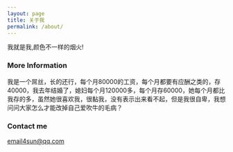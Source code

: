 ```yaml
---
layout: page
title: 关于我
permalink: /about/
---
```


我就是我,颜色不一样的烟火!

### More Information

我是一个屌丝，长的还行，每个月80000的工资，每个月都要有应酬之类的，存40000，我去年结婚了，媳妇每个月120000多，每个月存60000，她每个月都比我存的多，虽然她很喜欢我，很黏我，没有表示出来看不起，但是我很自卑，我想问问大家怎么才能改掉自己爱吹牛的毛病？

### Contact me

[email4sun@qq.com](mailto:email4sun@qq.com)